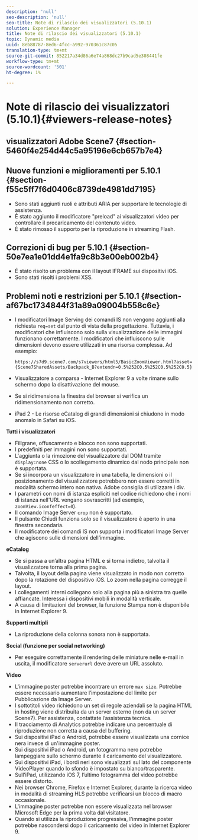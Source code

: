 ```yaml
---
description: 'null'
seo-description: 'null'
seo-title: Note di rilascio dei visualizzatori (5.10.1)
solution: Experience Manager
title: Note di rilascio dei visualizzatori (5.10.1)
topic: Dynamic media
uuid: 8eb88787-8ed6-4fcc-a992-970361c87c05
translation-type: tm+mt
source-git-commit: 852217a34d86a6e74a868dc27b9cad5e308441fe
workflow-type: tm+mt
source-wordcount: '501'
ht-degree: 1%

---
```



# Note di rilascio dei visualizzatori (5.10.1){#viewers-release-notes}

##  visualizzatori Adobe Scene7 {#section-5460f4e254d44c5a95196e6cb657b7e4}

## Nuove funzioni e miglioramenti per 5.10.1 {#section-f55c5ff7f6d0406c8739de4981dd7195}

* Sono stati aggiunti ruoli e attributi ARIA per supportare le tecnologie di assistenza.
* È stato aggiunto il modificatore &quot;preload&quot; ai visualizzatori video per controllare il precaricamento del contenuto video.
* È stato rimosso il supporto per la riproduzione in streaming Flash.

## Correzioni di bug per 5.10.1 {#section-50e7ea1e01dd4e1fa9c8b3e00eb002b4}

* È stato risolto un problema con il layout IFRAME sui dispositivi iOS.
* Sono stati risolti i problemi XSS.

## Problemi noti e restrizioni per 5.10.1 {#section-af67bc1734844f31a89a09004b558c6e}

* I modificatori Image Serving dei comandi IS non vengono aggiunti alla richiesta `req=set` dal punto di vista della progettazione. Tuttavia, i modificatori che influiscono solo sulla visualizzazione delle immagini funzionano correttamente. I modificatori che influiscono sulle dimensioni devono essere utilizzati in una risorsa complessa. Ad esempio:

   `https://s7d9.scene7.com/s7viewers/html5/BasicZoomViewer.html?asset= {Scene7SharedAssets/Backpack_B?extendn=0.5%252C0.5%252C0.5%252C0.5}`

* Visualizzatore a comparsa - Internet Explorer 9 a volte rimane sullo schermo dopo la disattivazione del mouse.
* Se si ridimensiona la finestra del browser si verifica un ridimensionamento non corretto.
* iPad 2 - Le risorse eCatalog di grandi dimensioni si chiudono in modo anomalo in Safari su iOS.

**Tutti i visualizzatori**

* Filigrane, offuscamento e blocco non sono supportati.
* I predefiniti per immagini non sono supportati.
* L&#39;aggiunta o la rimozione del visualizzatore dal DOM tramite `display:none` CSS o lo scollegamento dinamico dal nodo principale non è supportata.
* Se si incorpora un visualizzatore in una tabella, le dimensioni o il posizionamento del visualizzatore potrebbero non essere corretti in modalità schermo intero non nativa.  Adobe consiglia di utilizzare i div.
* I parametri con nomi di istanza espliciti nel codice richiedono che i nomi di istanza nell&#39;URL vengano sovrascritti (ad esempio, `zoomView.iconfeffect=0`).
* Il comando Image Server `crop` non è supportato.
* Il pulsante Chiudi funziona solo se il visualizzatore è aperto in una finestra secondaria.
* Il modificatore dei comandi IS non supporta i modificatori Image Server che agiscono sulle dimensioni dell’immagine.

**eCatalog**

* Se si passa a un’altra pagina HTML e si torna indietro, talvolta il visualizzatore torna alla prima pagina.
* Talvolta, il layout della pagina viene visualizzato in modo non corretto dopo la rotazione del dispositivo iOS. Lo zoom nella pagina corregge il layout.
* I collegamenti interni collegano solo alla pagina più a sinistra tra quelle affiancate. Interessa i dispositivi mobili in modalità verticale.
* A causa di limitazioni del browser, la funzione Stampa non è disponibile in Internet Explorer 9.

**Supporti multipli**

* La riproduzione della colonna sonora non è supportata.

**Social (funzione per social networking)**

* Per eseguire correttamente il rendering delle miniature nelle e-mail in uscita, il modificatore `serverurl` deve avere un URL assoluto.

**Video**

* L&#39;immagine poster potrebbe incontrare un errore `max size`. Potrebbe essere necessario aumentare l’impostazione del limite per Pubblicazione da Image Server.
* I sottotitoli video richiedono un set di regole aziendali se la pagina HTML in hosting viene distribuita da un server esterno (non da un server Scene7). Per assistenza, contattate l’assistenza tecnica.
* Il tracciamento di Analytics potrebbe indicare una percentuale di riproduzione non corretta a causa del buffering.
* Sui dispositivi iPad o Android, potrebbe essere visualizzata una cornice nera invece di un&#39;immagine poster.
* Sui dispositivi iPad o Android, un fotogramma nero potrebbe lampeggiare sullo schermo durante il caricamento del visualizzatore.
* Sui dispositivi iPad, i bordi neri sono visualizzati sul lato del componente VideoPlayer quando lo sfondo è impostato su bianco/trasparente.
* Sull’iPad, utilizzando iOS 7, l’ultimo fotogramma del video potrebbe essere distorto.
* Nei browser Chrome, Firefox e Internet Explorer, durante la ricerca video in modalità di streaming HLS potrebbe verificarsi un blocco di macro occasionale.
* L&#39;immagine poster potrebbe non essere visualizzata nel browser Microsoft Edge per la prima volta dal visitatore.
* Quando si utilizza la riproduzione progressiva, l&#39;immagine poster potrebbe nascondersi dopo il caricamento del video in Internet Explorer 9.


